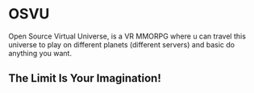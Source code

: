 # OSVU
Open Source Virtual Universe, is a VR MMORPG where u can travel this universe to play on different planets (different servers) and basic do anything you want.
## The Limit Is Your Imagination!
